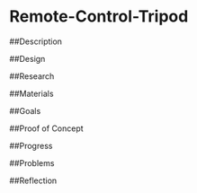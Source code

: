 # Remote-Control-Tripod


##Description

##Design

##Research

##Materials

##Goals

##Proof of Concept

##Progress

##Problems

##Reflection
